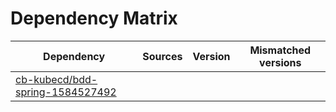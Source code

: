 # Dependency Matrix

Dependency | Sources | Version | Mismatched versions
---------- | ------- | ------- | -------------------
[cb-kubecd/bdd-spring-1584527492](https://github.com/cb-kubecd/bdd-spring-1584527492.git) |  | []() | 
